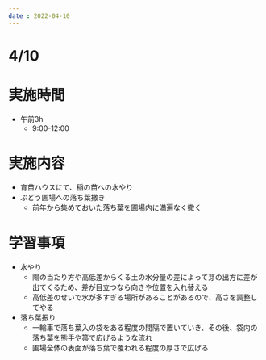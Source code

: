 ```yaml
---
date : 2022-04-10
---
```

# 4/10

# 実施時間

- 午前3h
    - 9:00-12:00

# 実施内容

- 育苗ハウスにて、稲の苗への水やり
- ぶどう圃場への落ち葉撒き
    - 前年から集めておいた落ち葉を圃場内に満遍なく撒く

# 学習事項

- 水やり
    - 陽の当たり方や高低差からくる土の水分量の差によって芽の出方に差が出てくるため、差が目立つなら向きや位置を入れ替える
    - 高低差のせいで水が多すぎる場所があることがあるので、高さを調整してやる
- 落ち葉振り
    - 一輪車で落ち葉入の袋をある程度の間隔で置いていき、その後、袋内の落ち葉を熊手や箒で広げるような流れ
    - 圃場全体の表面が落ち葉で覆われる程度の厚さで広げる